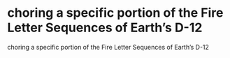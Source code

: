 # choring a specific portion of the Fire Letter Sequences of Earth’s D-12

choring a specific portion of the Fire Letter Sequences of Earth’s D-12
